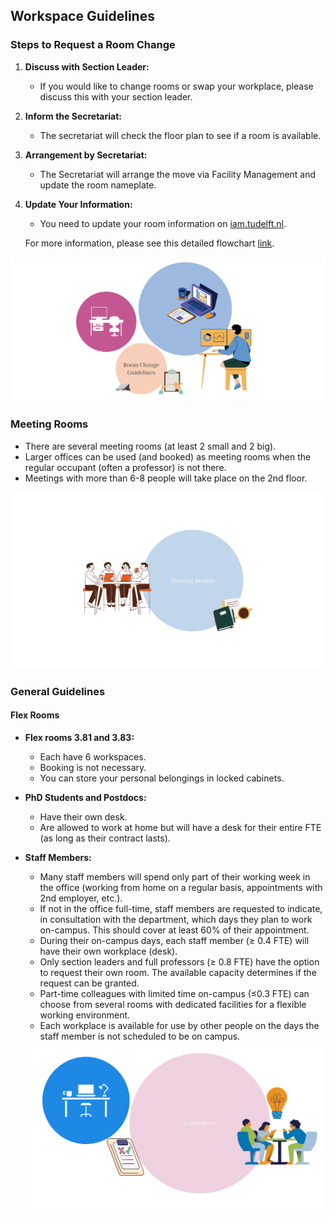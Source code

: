 ## Workspace Guidelines

### Steps to Request a Room Change

1. **Discuss with Section Leader:**
   - If you would like to change rooms or swap your workplace, please discuss this with your section leader.

2. **Inform the Secretariat:**
   - The secretariat will check the floor plan to see if a room is available.

3. **Arrangement by Secretariat:**
   - The Secretariat will arrange the move via Facility Management and update the room nameplate.

4. **Update Your Information:**
   - You need to update your room information on [iam.tudelft.nl]([https://iam.tudelft.nl/]).

   For more information, please see this detailed flowchart [link](#).
   
<img src="../figures/room-change-guidelines.png" alt="Room change guidelines" width="600"/>


### Meeting Rooms

- There are several meeting rooms (at least 2 small and 2 big).
- Larger offices can be used (and booked) as meeting rooms when the regular occupant (often a professor) is not there.
- Meetings with more than 6-8 people will take place on the 2nd floor.

<img src="../figures/meeting-rooms-graphic.png" alt="Meeting Rooms" width="600"/>


### General Guidelines

#### Flex Rooms

- **Flex rooms 3.81 and 3.83:**
  - Each have 6 workspaces.
  - Booking is not necessary.
  - You can store your personal belongings in locked cabinets.

- **PhD Students and Postdocs:**
  - Have their own desk.
  - Are allowed to work at home but will have a desk for their entire FTE (as long as their contract lasts).

- **Staff Members:**
  - Many staff members will spend only part of their working week in the office (working from home on a regular basis, appointments with 2nd employer, etc.).
  - If not in the office full-time, staff members are requested to indicate, in consultation with the department, which days they plan to work on-campus. This should cover at least 60% of their appointment.
  - During their on-campus days, each staff member (≥ 0.4 FTE) will have their own workplace (desk).
  - Only section leaders and full professors (≥ 0.8 FTE) have the option to request their own room. The available capacity determines if the request can be granted.
  - Part-time colleagues with limited time on-campus (≤0.3 FTE) can choose from several rooms with dedicated facilities for a flexible working environment.
  - Each workplace is available for use by other people on the days the staff member is not scheduled to be on campus.
 
  <img src="../figures/general-guidelines.png" alt="general guidelines" width="600"/>

